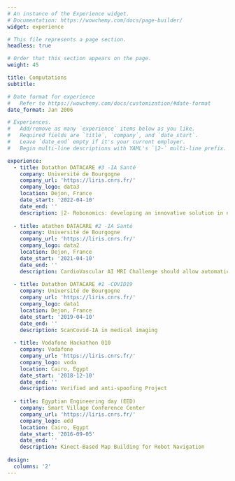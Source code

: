 ```yaml
---
# An instance of the Experience widget.
# Documentation: https://wowchemy.com/docs/page-builder/
widget: experience

# This file represents a page section.
headless: true

# Order that this section appears on the page.
weight: 45

title: Computations
subtitle:

# Date format for experience
#   Refer to https://wowchemy.com/docs/customization/#date-format
date_format: Jan 2006

# Experiences.
#   Add/remove as many `experience` items below as you like.
#   Required fields are `title`, `company`, and `date_start`.
#   Leave `date_end` empty if it's your current employer.
#   Begin multi-line descriptions with YAML's `|2-` multi-line prefix.

experience:
  - title: Datathon DATACARE #3 -IA Santé
    company: Université de Bourgogne
    company_url: 'https://liris.cnrs.fr/'
    company_logo: data3
    location: Dejon, France
    date_start: '2022-04-10'
    date_end: ''
    description: |2- Robonomics: developing an innovative solution in nursing homes with a system capable of performing a semantic similarity analysis on texts and images.
    
  - title: atathon DATACARE #2 -IA Santé
    company: Université de Bourgogne
    company_url: 'https://liris.cnrs.fr/'
    company_logo: data2
    location: Dejon, France
    date_start: '2021-04-10'
    date_end: ''
    description: CardioVascular AI MRI Challenge should allow automatic determination of cardiac MRI cutting plans.
        
  - title: Datathon DATACARE #1 -COVID19
    company: Université de Bourgogne
    company_url: 'https://liris.cnrs.fr/'
    company_logo: data1
    location: Dejon, France
    date_start: '2019-04-10'
    date_end: ''
    description: ScanCovid-IA in medical imaging
        
  - title: Vodafone Hackathon 010
    company: Vodafone
    company_url: 'https://liris.cnrs.fr/'
    company_logo: voda
    location: Cairo, Egypt
    date_start: '2018-12-10'
    date_end: ''
    description: Verified and anti-spoofing Project
        
  - title: Egyptian Engineering day (EED)
    company: Smart Village Conference Center
    company_url: 'https://liris.cnrs.fr/'
    company_logo: edd
    location: Cairo, Egypt
    date_start: '2016-09-05'
    date_end: ''
    description: Kinect-Based Map Building for Robot Navigation
    
design:
  columns: '2'
---
```

